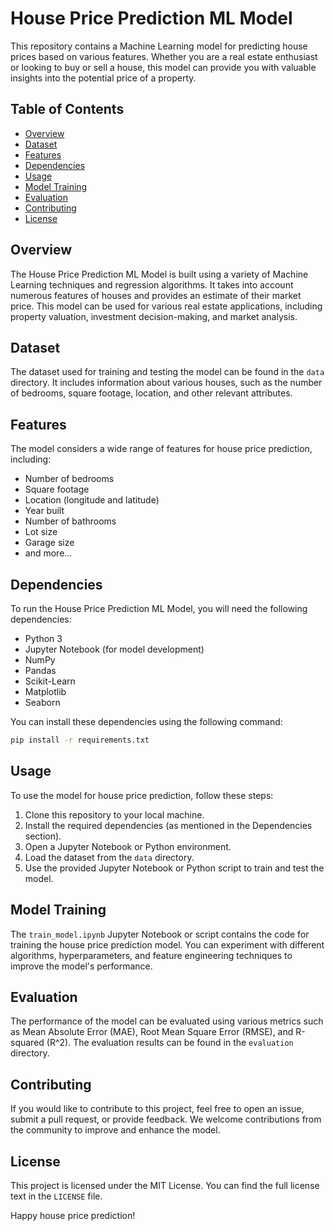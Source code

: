 # House Price Prediction ML Model

This repository contains a Machine Learning model for predicting house prices based on various features. Whether you are a real estate enthusiast or looking to buy or sell a house, this model can provide you with valuable insights into the potential price of a property.

## Table of Contents
- [Overview](#overview)
- [Dataset](#dataset)
- [Features](#features)
- [Dependencies](#dependencies)
- [Usage](#usage)
- [Model Training](#model-training)
- [Evaluation](#evaluation)
- [Contributing](#contributing)
- [License](#license)

## Overview

The House Price Prediction ML Model is built using a variety of Machine Learning techniques and regression algorithms. It takes into account numerous features of houses and provides an estimate of their market price. This model can be used for various real estate applications, including property valuation, investment decision-making, and market analysis.

## Dataset

The dataset used for training and testing the model can be found in the `data` directory. It includes information about various houses, such as the number of bedrooms, square footage, location, and other relevant attributes.

## Features

The model considers a wide range of features for house price prediction, including:
- Number of bedrooms
- Square footage
- Location (longitude and latitude)
- Year built
- Number of bathrooms
- Lot size
- Garage size
- and more...

## Dependencies

To run the House Price Prediction ML Model, you will need the following dependencies:
- Python 3
- Jupyter Notebook (for model development)
- NumPy
- Pandas
- Scikit-Learn
- Matplotlib
- Seaborn

You can install these dependencies using the following command:

```bash
pip install -r requirements.txt
```

## Usage

To use the model for house price prediction, follow these steps:
1. Clone this repository to your local machine.
2. Install the required dependencies (as mentioned in the Dependencies section).
3. Open a Jupyter Notebook or Python environment.
4. Load the dataset from the `data` directory.
5. Use the provided Jupyter Notebook or Python script to train and test the model.

## Model Training

The `train_model.ipynb` Jupyter Notebook or script contains the code for training the house price prediction model. You can experiment with different algorithms, hyperparameters, and feature engineering techniques to improve the model's performance.

## Evaluation

The performance of the model can be evaluated using various metrics such as Mean Absolute Error (MAE), Root Mean Square Error (RMSE), and R-squared (R^2). The evaluation results can be found in the `evaluation` directory.

## Contributing

If you would like to contribute to this project, feel free to open an issue, submit a pull request, or provide feedback. We welcome contributions from the community to improve and enhance the model.

## License

This project is licensed under the MIT License. You can find the full license text in the `LICENSE` file.

Happy house price prediction!
